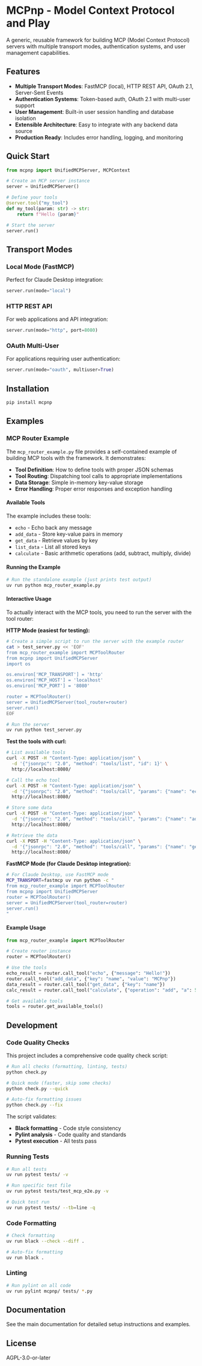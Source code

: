 # MCPnp - Model Context Protocol and Play

A generic, reusable framework for building MCP (Model Context Protocol) servers with multiple transport modes, authentication systems, and user management capabilities.

## Features

- **Multiple Transport Modes**: FastMCP (local), HTTP REST API, OAuth 2.1, Server-Sent Events
- **Authentication Systems**: Token-based auth, OAuth 2.1 with multi-user support
- **User Management**: Built-in user session handling and database isolation
- **Extensible Architecture**: Easy to integrate with any backend data source
- **Production Ready**: Includes error handling, logging, and monitoring

## Quick Start

```python
from mcpnp import UnifiedMCPServer, MCPContext

# Create an MCP server instance
server = UnifiedMCPServer()

# Define your tools
@server.tool("my_tool")
def my_tool(param: str) -> str:
    return f"Hello {param}"

# Start the server
server.run()
```

## Transport Modes

### Local Mode (FastMCP)
Perfect for Claude Desktop integration:
```python
server.run(mode="local")
```

### HTTP REST API
For web applications and API integration:
```python
server.run(mode="http", port=8080)
```

### OAuth Multi-User
For applications requiring user authentication:
```python
server.run(mode="oauth", multiuser=True)
```

## Installation

```bash
pip install mcpnp
```

## Examples

### MCP Router Example

The `mcp_router_example.py` file provides a self-contained example of building MCP tools with the framework. It demonstrates:

- **Tool Definition**: How to define tools with proper JSON schemas
- **Tool Routing**: Dispatching tool calls to appropriate implementations
- **Data Storage**: Simple in-memory key-value storage
- **Error Handling**: Proper error responses and exception handling

#### Available Tools

The example includes these tools:

- `echo` - Echo back any message
- `add_data` - Store key-value pairs in memory
- `get_data` - Retrieve values by key
- `list_data` - List all stored keys
- `calculate` - Basic arithmetic operations (add, subtract, multiply, divide)

#### Running the Example

```bash
# Run the standalone example (just prints test output)
uv run python mcp_router_example.py
```

#### Interactive Usage

To actually interact with the MCP tools, you need to run the server with the tool router:

**HTTP Mode (easiest for testing):**
```bash
# Create a simple script to run the server with the example router
cat > test_server.py << 'EOF'
from mcp_router_example import MCPToolRouter
from mcpnp import UnifiedMCPServer
import os

os.environ['MCP_TRANSPORT'] = 'http'
os.environ['MCP_HOST'] = 'localhost'
os.environ['MCP_PORT'] = '8080'

router = MCPToolRouter()
server = UnifiedMCPServer(tool_router=router)
server.run()
EOF

# Run the server
uv run python test_server.py
```

**Test the tools with curl:**
```bash
# List available tools
curl -X POST -H "Content-Type: application/json" \
  -d '{"jsonrpc": "2.0", "method": "tools/list", "id": 1}' \
  http://localhost:8080/

# Call the echo tool
curl -X POST -H "Content-Type: application/json" \
  -d '{"jsonrpc": "2.0", "method": "tools/call", "params": {"name": "echo", "arguments": {"message": "Hello World!"}}, "id": 2}' \
  http://localhost:8080/

# Store some data
curl -X POST -H "Content-Type: application/json" \
  -d '{"jsonrpc": "2.0", "method": "tools/call", "params": {"name": "add_data", "arguments": {"key": "test", "value": "example"}}, "id": 3}' \
  http://localhost:8080/

# Retrieve the data
curl -X POST -H "Content-Type: application/json" \
  -d '{"jsonrpc": "2.0", "method": "tools/call", "params": {"name": "get_data", "arguments": {"key": "test"}}, "id": 4}' \
  http://localhost:8080/
```

**FastMCP Mode (for Claude Desktop integration):**
```bash
# For Claude Desktop, use FastMCP mode
MCP_TRANSPORT=fastmcp uv run python -c "
from mcp_router_example import MCPToolRouter
from mcpnp import UnifiedMCPServer
router = MCPToolRouter()
server = UnifiedMCPServer(tool_router=router)
server.run()
"
```

#### Example Usage

```python
from mcp_router_example import MCPToolRouter

# Create router instance
router = MCPToolRouter()

# Use the tools
echo_result = router.call_tool("echo", {"message": "Hello!"})
router.call_tool("add_data", {"key": "name", "value": "MCPnp"})
data_result = router.call_tool("get_data", {"key": "name"})
calc_result = router.call_tool("calculate", {"operation": "add", "a": 5, "b": 3})

# Get available tools
tools = router.get_available_tools()
```

## Development

### Code Quality Checks

This project includes a comprehensive code quality check script:

```bash
# Run all checks (formatting, linting, tests)
python check.py

# Quick mode (faster, skip some checks)
python check.py --quick

# Auto-fix formatting issues
python check.py --fix
```

The script validates:
- **Black formatting** - Code style consistency
- **Pylint analysis** - Code quality and standards
- **Pytest execution** - All tests pass

### Running Tests

```bash
# Run all tests
uv run pytest tests/ -v

# Run specific test file
uv run pytest tests/test_mcp_e2e.py -v

# Quick test run
uv run pytest tests/ --tb=line -q
```

### Code Formatting

```bash
# Check formatting
uv run black --check --diff .

# Auto-fix formatting
uv run black .
```

### Linting

```bash
# Run pylint on all code
uv run pylint mcpnp/ tests/ *.py
```

## Documentation

See the main documentation for detailed setup instructions and examples.

## License

AGPL-3.0-or-later

